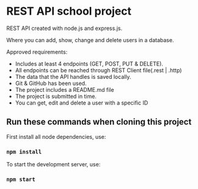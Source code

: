# REST API school project 

REST API created with node.js and express.js.

Where you can add, show, change and delete users in a database.

Approved requirements:

* Includes at least 4 endpoints (GET, POST, PUT & DELETE).
* All endpoints can be reached through REST Client file(.rest | .http)
* The data that the API handles is saved locally.
* Git & GitHub has been used.
* The project includes a README.md file
* The project is submitted in time.
* You can get, edit and delete a user with a specific ID

## Run these commands when cloning this project

First install all node dependencies, use:
### `npm install`

To start the development server, use:
### `npm start`
